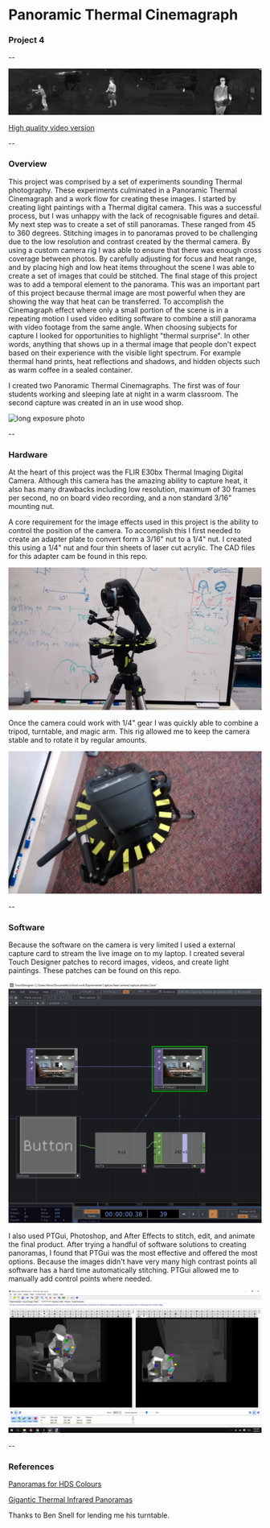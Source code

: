 # Panoramic Thermal Cinemagraph
### Project 4
--

![long exposure photo](assets/shop.gif)

[High quality video version](https://youtu.be/yByc4Bk9o6I)

--
### Overview

This project was comprised by a set of experiments sounding Thermal photography. These experiments culminated in a Panoramic Thermal Cinemagraph and a work flow for creating these images. I started by creating light paintings with a Thermal digital camera. This was a successful process, but I was unhappy with the lack of recognisable figures and detail. My next step was to create a set of still panoramas. These ranged from 45 to 360 degrees. Stitching images in to panoramas proved to be challenging due to the low resolution and contrast created by the thermal camera. By using a custom camera rig I was able to ensure that there was enough cross coverage between photos. By carefully adjusting for focus and heat range, and by placing high and low heat items throughout the scene I was able to create a set of images that could be stitched. The final stage of this project was to add a temporal element to the panorama. This was an important part of this project because thermal image are most powerful when they are showing the way that heat can be transferred. To accomplish the Cinemagraph effect where only a small portion of the scene is in a repeating motion I used video editing software to combine a still panorama with video footage from the same angle. When choosing subjects for capture I looked for opportunities to highlight "thermal surprise". In other words, anything that shows up in a thermal image that people don't expect based on their experience with the visible light spectrum. For example thermal hand prints, heat reflections and shadows, and hidden objects such as warm coffee in a sealed container.

I created two Panoramic Thermal Cinemagraphs. The first was of four students working and sleeping late at night in a warm classroom. The second capture was created in an in use wood shop.

![long exposure photo](assets/final_large_gif.gif)

--
### Hardware

At the heart of this project was the FLIR E30bx Thermal Imaging Digital Camera. Although this camera has the amazing ability to capture heat, it also has many drawbacks including low resolution, maximum of 30 frames per second, no on board video recording, and a non standard 3/16" mounting nut.

A core requirement for the image effects used in this project is the ability to control the position of the camera. To accomplish this I first needed to create an adapter plate to convert form a 3/16" nut to a 1/4" nut. I created this using a 1/4" nut and four thin sheets of laser cut acrylic. The CAD files for this adapter cam be found in this repo.

![long exposure photo](assets/Capture_Rig.jpg)

Once the camera could work with 1/4" gear I was quickly able to combine a tripod, turntable, and magic arm. This rig allowed me to keep the camera stable and to rotate it by regular amounts.

![long exposure photo](assets/Capture_Rig_2.jpg)

--
### Software

Because the software on the camera is very limited I used a external capture card to stream the live image on to my laptop. I created several Touch Designer patches to record images, videos, and create light paintings. These patches can be found on this repo.

![long exposure photo](assets/touch_designer_screen_shot.png)

I also used PTGui, Photoshop, and After Effects to stitch, edit, and animate the final product. After trying a handful of software solutions to creating panoramas, I found that PTGui was the most effective and offered the most options. Because the images didn't have very many high contrast points all software has a hard time automatically stitching. PTGui allowed me to manually add control points where needed.

![long exposure photo](assets/PTGui_screen_shot.png)

--
### References

[Panoramas for HDS Colours](http://www.hugha.co.uk/Panoramas/Panoramas4HDS.htm)

[Gigantic Thermal Infrared Panoramas](http://www.flirnews.com/2015/03/05/gigantic-thermal-infrared-panoramas/)

Thanks to Ben Snell for lending me his turntable.
